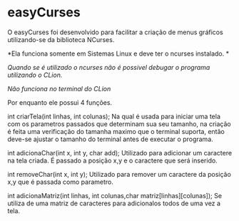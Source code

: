 # easyCurses
 O easyCurses foi desenvolvido para facilitar a criação de menus gráficos utilizando-se da biblioteca NCurses.
 
 *Ela funciona somente em Sistemas Linux e deve ter o ncurses instalado. *
 
 *Quando se é utilizado o ncurses não é possivel debugar o programa utilizando o CLion.*
 
 *Não funciona no terminal do CLion*
 
 
 Por enquanto ele possui 4 funções.
 
 int criarTela(int linhas, int colunas);
 Na qual é usada para iniciar uma tela com os parametros passados que determinam sua seu tamanho, na criação é feita uma verificação do 
 tamanha maximo que o terminal suporta, então deve-se ajustar o tamanho do terminal antes de executar o programa.
 
int adicionaChar(int x, int y, char add);
Utilizado para adicionar um caractere na tela criada. É passado a posição x,y e o caractere que será inserido. 

int removeChar(int x, int y);
Utilizado para remover um caractere da posição x,y que é passada como parametro.

int adicionaMatriz(int linhas, int colunas,char matriz[linhas][colunas]);
Se utiliza de uma matriz de caracteres para adicionalos todos de uma vez a tela.
